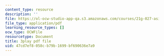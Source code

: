 ```yaml
---
content_type: resource
description: ''
file: https://ol-ocw-studio-app-qa.s3.amazonaws.com/courses/21g-027-asia-in-the-modern-world-images-representations-fall-2016/47cd7ef8058cb79b1699bf690636e7a9_1801224.pdf
file_type: application/pdf
learning_resource_types: []
ocw_type: OCWFile
resourcetype: Document
title: 3play pdf file
uid: 47cd7ef8-058c-b79b-1699-bf690636e7a9
---
```

